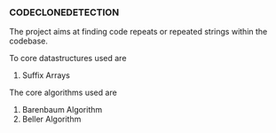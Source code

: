 ### CODECLONEDETECTION

The project aims at finding code repeats or repeated strings within the codebase.

To core datastructures used are 

<ol>
  <li>
    Suffix Arrays
  </li>
</ol>

The core algorithms used are 

<ol>
  <li>
    Barenbaum Algorithm
  </li>
  <li>
    Beller Algorithm
  </li>
</ol>
